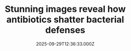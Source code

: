 ---
title: "Stunning images reveal how antibiotics shatter bacterial defenses"
date: 2025-09-29T12:36:33.000Z
category: Health
externalLink: "https://www.sciencedaily.com/releases/2025/09/250929054907.htm"
image: ""
excerpt: "Researchers have revealed how polymyxins, crucial last-resort antibiotics, break down bacterial armor by forcing cells to overproduce and shed it. Astonishingly, the drugs only kill bacteria when they’re active, leaving dormant cells untouched. This discovery could explain recurring infections and inspire strategies to wake bacteria up before treatment.…"
---